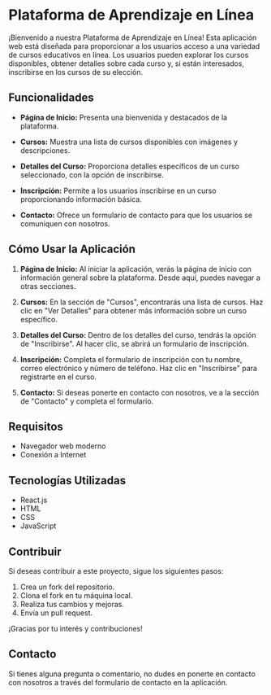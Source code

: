 # Plataforma de Aprendizaje en Línea

¡Bienvenido a nuestra Plataforma de Aprendizaje en Línea! Esta aplicación web está diseñada para proporcionar a los usuarios acceso a una variedad de cursos educativos en línea. Los usuarios pueden explorar los cursos disponibles, obtener detalles sobre cada curso y, si están interesados, inscribirse en los cursos de su elección.

## Funcionalidades

- **Página de Inicio:** Presenta una bienvenida y destacados de la plataforma.

- **Cursos:** Muestra una lista de cursos disponibles con imágenes y descripciones.

- **Detalles del Curso:** Proporciona detalles específicos de un curso seleccionado, con la opción de inscribirse.

- **Inscripción:** Permite a los usuarios inscribirse en un curso proporcionando información básica.

- **Contacto:** Ofrece un formulario de contacto para que los usuarios se comuniquen con nosotros.

## Cómo Usar la Aplicación

1. **Página de Inicio:** Al iniciar la aplicación, verás la página de inicio con información general sobre la plataforma. Desde aquí, puedes navegar a otras secciones.

2. **Cursos:** En la sección de "Cursos", encontrarás una lista de cursos. Haz clic en "Ver Detalles" para obtener más información sobre un curso específico.

3. **Detalles del Curso:** Dentro de los detalles del curso, tendrás la opción de "Inscribirse". Al hacer clic, se abrirá un formulario de inscripción.

4. **Inscripción:** Completa el formulario de inscripción con tu nombre, correo electrónico y número de teléfono. Haz clic en "Inscribirse" para registrarte en el curso.

5. **Contacto:** Si deseas ponerte en contacto con nosotros, ve a la sección de "Contacto" y completa el formulario.

## Requisitos

- Navegador web moderno
- Conexión a Internet

## Tecnologías Utilizadas

- React.js
- HTML
- CSS
- JavaScript

## Contribuir

Si deseas contribuir a este proyecto, sigue los siguientes pasos:

1. Crea un fork del repositorio.
2. Clona el fork en tu máquina local.
3. Realiza tus cambios y mejoras.
4. Envía un pull request.

¡Gracias por tu interés y contribuciones!

## Contacto

Si tienes alguna pregunta o comentario, no dudes en ponerte en contacto con nosotros a través del formulario de contacto en la aplicación.
